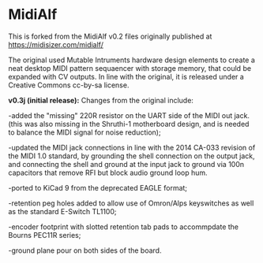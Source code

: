 # MidiAlf

This is forked from the MidiAlf v0.2 files originally published at https://midisizer.com/midialf/

The original used Mutable Intruments hardware design elements to create a neat desktop MIDI pattern sequaencer with storage memory, that could be expanded with CV outputs. In line with the original, it is released under a Creative Commons cc-by-sa license.


<b>v0.3j (initial release):</b> Changes from the original include:

-added the "missing" 220R resistor on the UART side of the MIDI out jack. (this was also missing in the Shruthi-1 motherboard design, and is needed to balance the MIDI signal for noise reduction);

-updated the MIDI jack connections in line with the 2014 CA-033 revision of the MIDI 1.0 standard, by grounding the shell connection on the output jack, and connecting the shell and ground at the input jack to ground via 100n capacitors that remove RFI but block audio ground loop hum.

-ported to KiCad 9 from the deprecated EAGLE format;

-retention peg holes added to allow use of Omron/Alps keyswitches as well as the standard E-Switch TL1100;

-encoder footprint with slotted retention tab pads to accommpdate the Bourns PEC11R series;

-ground plane pour on both sides of the board.
